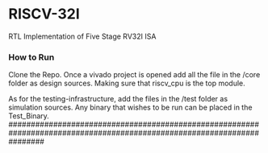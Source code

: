 # RISCV-32I
RTL Implementation of Five Stage RV32I ISA
### How to Run
Clone the Repo. Once a vivado project is opened add all the file in the /core folder as design sources. Making sure that riscv_cpu is the top module.

As for the testing-infrastructure, add the files in the /test folder as simulation sources. Any binary that wishes to be run can be placed in the Test_Binary. 
########################################################################################################################
